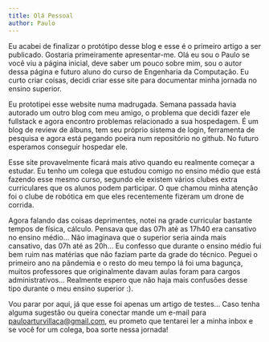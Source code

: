 ```yaml
---
title: Olá Pessoal
author: Paulo
---
```


Eu acabei de finalizar o protótipo desse blog e esse é o primeiro artigo a ser publicado. Gostaria primeiramente apresentar-me.
Olá eu sou o Paulo se você viu a página inicial, deve saber um pouco sobre mim, sou o autor dessa página e futuro aluno do curso
de Engenharia da Computação. Eu curto criar coisas, decidi criar esse site para documentar minha jornada no ensino superior.

Eu prototipei esse website numa madrugada. Semana passada havia autorado um outro blog com meu amigo, o problema que decidi fazer ele fullstack e agora encontro problemas relacionado a sua hospedagem. É um blog de review de álbuns, tem seu próprio sistema de login, ferramenta de pesquisa e agora está pegando poeira num repositório no github. No futuro esperamos conseguir hospedar ele.

Esse site provavelmente ficará mais ativo quando eu realmente começar a estudar. Eu tenho um colega que estudou comigo no ensino médio que está fazendo esse mesmo curso, segundo ele existem vários clubes extra curriculares que os alunos podem participar. O que chamou minha atenção foi o clube de robótica em que eles recentemente fizeram um drone de corrida.

Agora falando das coisas deprimentes, notei na grade curricular bastante tempos de física, cálculo.
Pensava que das 07h até as 17h40 era cansativo no ensino médio... Não imaginava que o superior seria ainda mais cansativo, das 07h até as 20h... Eu confesso que durante o ensino médio fui bem ruim nas matérias que não faziam parte da grade do técnico. Peguei o primeiro ano na pândemia e o resto do meu tempo lá foi uma bagunça, muitos professores que originalmente davam aulas foram para cargos administrativos... Realmente espero que não haja mais confusões desse tipo durante o meu ensino superior :).

Vou parar por aqui, já que esse foi apenas um artigo de testes... Caso tenha alguma sugestão ou queira conectar mande um e-mail para pauloarturvillaca@gmail.com, eu prometo que tentarei ler a minha inbox e se você for um colega, boa sorte nessa jornada!